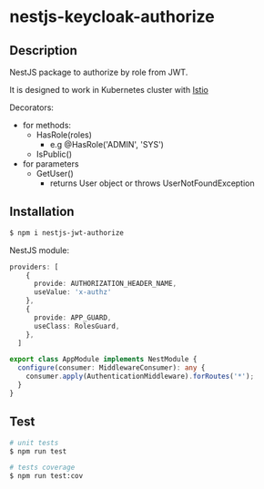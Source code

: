 # nestjs-keycloak-authorize
## Description
NestJS package to authorize by role from JWT. 

It is designed to work in Kubernetes cluster
with [Istio](https://istio.io/)

Decorators:
- for methods:
  - HasRole(roles)
    - e.g @HasRole('ADMIN', 'SYS')
  - IsPublic()
- for parameters
  - GetUser()
    - returns User object or throws UserNotFoundException 


## Installation

```bash
$ npm i nestjs-jwt-authorize
```
NestJS module:
```ts
providers: [
    {
      provide: AUTHORIZATION_HEADER_NAME,
      useValue: 'x-authz'
    },
    {
      provide: APP_GUARD,
      useClass: RolesGuard,
    },
  ]

export class AppModule implements NestModule {
  configure(consumer: MiddlewareConsumer): any {
    consumer.apply(AuthenticationMiddleware).forRoutes('*');
  }
}
```

## Test

```bash
# unit tests
$ npm run test

# tests coverage
$ npm run test:cov
```
